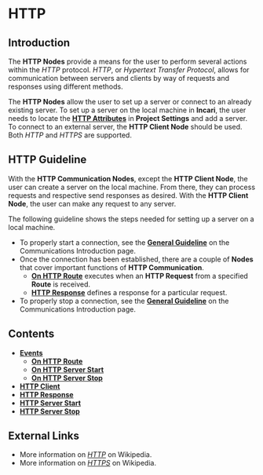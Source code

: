 # HTTP

## Introduction

The **HTTP Nodes** provide a means for the user to perform several actions within the _HTTP_ protocol. _HTTP_, or _Hypertext Transfer Protocol_, allows for communication between servers and clients by way of requests and responses using different methods. 

The **HTTP Nodes** allow the user to set up a server or connect to an already existing server. To set up a server on the local machine in **Incari**, the user needs to locate the [**HTTP Attributes**](../../../modules/project-settings.md#can) in **Project Settings** and add a server. To connect to an external server, the **HTTP Client Node** should be used. Both *HTTP* and *HTTPS* are supported. 

## HTTP Guideline

With the **HTTP Communication Nodes**, except the **HTTP Client Node**, the user can create a server on the local machine. From there, they can process requests and respective send responses as desired. With the **HTTP Client Node**, the user can make any request to any server.

The following guideline shows the steps needed for setting up a server on a local machine. 

* To properly start a connection, see the [**General Guideline**](../README.md#general-guideline) on the Communications Introduction page.
* Once the connection has been established, there are a couple of **Nodes** that cover important functions of **HTTP Communication**.
  * [**On HTTP Route**](events/onhttproute.md) executes when an **HTTP Request** from a specified **Route** is received. 
  * [**HTTP Response**](httpresponse.md) defines a response for a particular request.
* To properly stop a connection, see the [**General Guideline**](../README.md#general-guideline) on the Communications Introduction page.


## Contents

* [**Events**](events/)
  * [**On HTTP Route**](events/onhttproute.md)
  * [**On HTTP Server Start**](events/onhttpserverstart.md)
  * [**On HTTP Server Stop**](events/onhttpserverstop.md)
* [**HTTP Client**](httpclient.md)
* [**HTTP Response**](httpresponse.md)
* [**HTTP Server Start**](httpserverstart.md)
* [**HTTP Server Stop**](httpserverstop.md)

## External Links

* More information on [_HTTP_](https://en.wikipedia.org/wiki/Hypertext_Transfer_Protocol) on Wikipedia.
* More information on [*HTTPS*](https://en.wikipedia.org/wiki/HTTPS) on Wikipedia. 

